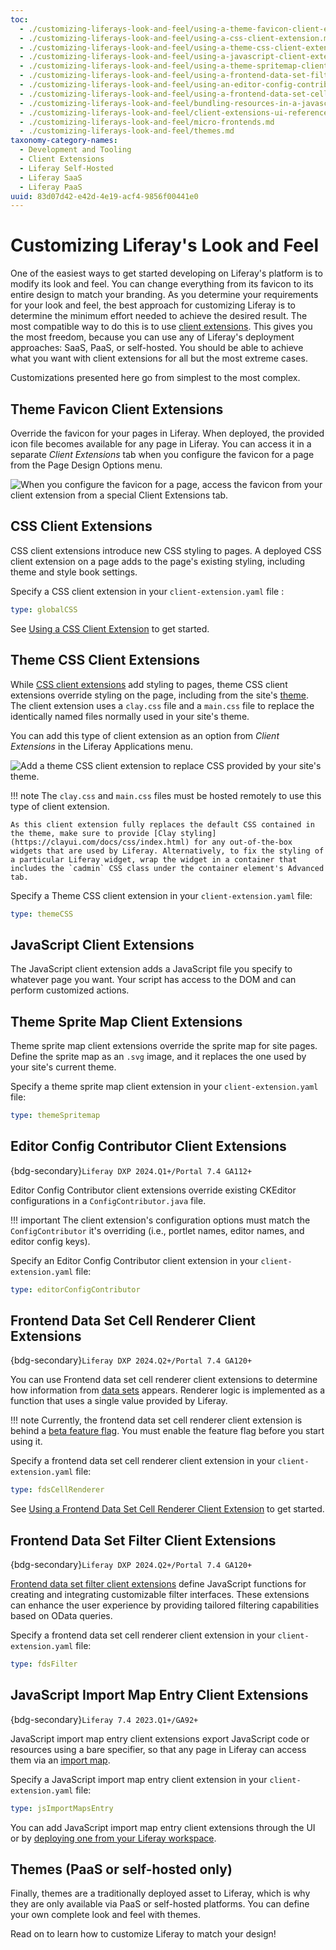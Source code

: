```yaml
---
toc:
  - ./customizing-liferays-look-and-feel/using-a-theme-favicon-client-extension.md
  - ./customizing-liferays-look-and-feel/using-a-css-client-extension.md
  - ./customizing-liferays-look-and-feel/using-a-theme-css-client-extension.md
  - ./customizing-liferays-look-and-feel/using-a-javascript-client-extension.md
  - ./customizing-liferays-look-and-feel/using-a-theme-spritemap-client-extension.md
  - ./customizing-liferays-look-and-feel/using-a-frontend-data-set-filter-client-extension.md
  - ./customizing-liferays-look-and-feel/using-an-editor-config-contributor-client-extension.md
  - ./customizing-liferays-look-and-feel/using-a-frontend-data-set-cell-renderer-client-extension.md
  - ./customizing-liferays-look-and-feel/bundling-resources-in-a-javascript-import-map-entry-client-extension.md
  - ./customizing-liferays-look-and-feel/client-extensions-ui-reference.md
  - ./customizing-liferays-look-and-feel/micro-frontends.md
  - ./customizing-liferays-look-and-feel/themes.md
taxonomy-category-names:
  - Development and Tooling
  - Client Extensions
  - Liferay Self-Hosted
  - Liferay SaaS
  - Liferay PaaS
uuid: 83d07d42-e42d-4e19-acf4-9856f00441e0
---
```


# Customizing Liferay's Look and Feel

One of the easiest ways to get started developing on Liferay's platform is to modify its look and feel. You can change everything from its favicon to its entire design to match your branding. As you determine your requirements for your look and feel, the best approach for customizing Liferay is to determine the minimum effort needed to achieve the desired result. The most compatible way to do this is to use [client extensions](./client-extensions.md). This gives you the most freedom, because you can use any of Liferay's deployment approaches: SaaS, PaaS, or self-hosted. You should be able to achieve what you want with client extensions for all but the most extreme cases.

Customizations presented here go from simplest to the most complex.

## Theme Favicon Client Extensions

Override the favicon for your pages in Liferay. When deployed, the provided icon file becomes available for any page in Liferay. You can access it in a separate *Client Extensions* tab when you configure the favicon for a page from the Page Design Options menu.

![When you configure the favicon for a page, access the favicon from your client extension from a special Client Extensions tab.](./customizing-liferays-look-and-feel/images/02.png)

## CSS Client Extensions

CSS client extensions introduce new CSS styling to pages. A deployed CSS client extension on a page adds to the page's existing styling, including theme and style book settings.

Specify a CSS client extension in your `client-extension.yaml` file :

```yaml
type: globalCSS
```

See [Using a CSS Client Extension](./customizing-liferays-look-and-feel/using-a-css-client-extension.md) to get started.

## Theme CSS Client Extensions

While [CSS client extensions](#css-client-extensions) add styling to pages, theme CSS client extensions override styling on the page, including from the site's [theme](./customizing-liferays-look-and-feel/themes.md). The client extension uses a `clay.css` file and a `main.css` file to replace the identically named files normally used in your site's theme.

You can add this type of client extension as an option from *Client Extensions* in the Liferay Applications menu.

![Add a theme CSS client extension to replace CSS provided by your site's theme.](./customizing-liferays-look-and-feel/images/01.png)

!!! note
    The `clay.css` and `main.css` files must be hosted remotely to use this type of client extension.

    As this client extension fully replaces the default CSS contained in the theme, make sure to provide [Clay styling](https://clayui.com/docs/css/index.html) for any out-of-the-box widgets that are used by Liferay. Alternatively, to fix the styling of a particular Liferay widget, wrap the widget in a container that includes the `cadmin` CSS class under the container element's Advanced tab.

Specify a Theme CSS client extension in your `client-extension.yaml` file:

```yaml
type: themeCSS
```

## JavaScript Client Extensions

The JavaScript client extension adds a JavaScript file you specify to whatever page you want. Your script has access to the DOM and can perform customized actions.

## Theme Sprite Map Client Extensions

Theme sprite map client extensions override the sprite map for site pages. Define the sprite map as an `.svg` image, and it replaces the one used by your site's current theme.

Specify a theme sprite map client extension in your `client-extension.yaml` file:

```yaml
type: themeSpritemap
```

## Editor Config Contributor Client Extensions

{bdg-secondary}`Liferay DXP 2024.Q1+/Portal 7.4 GA112+`

Editor Config Contributor client extensions override existing CKEditor configurations in a `ConfigContributor.java` file.

!!! important
    The client extension's configuration options must match the `ConfigContributor` it's overriding (i.e., portlet names, editor names, and editor config keys).

Specify an Editor Config Contributor client extension in your `client-extension.yaml` file:

```yaml
type: editorConfigContributor
```

## Frontend Data Set Cell Renderer Client Extensions

{bdg-secondary}`Liferay DXP 2024.Q2+/Portal 7.4 GA120+`

You can use Frontend data set cell renderer client extensions to determine how information from [data sets](./data-sets.md) appears. Renderer logic is implemented as a function that uses a single value provided by Liferay.

!!! note
    Currently, the frontend data set cell renderer client extension is behind a [beta feature flag](../system-administration/configuring-liferay/feature-flags.md#beta-feature-flags). You must enable the feature flag before you start using it.

Specify a frontend data set cell renderer client extension in your `client-extension.yaml` file:

```yaml
type: fdsCellRenderer
```

See [Using a Frontend Data Set Cell Renderer Client Extension](./customizing-liferays-look-and-feel/using-a-frontend-data-set-cell-renderer-client-extension.md) to get started.

## Frontend Data Set Filter Client Extensions

{bdg-secondary}`Liferay DXP 2024.Q2+/Portal 7.4 GA120+`

[Frontend data set filter client extensions](./customizing-liferays-look-and-feel/using-a-frontend-data-set-filter-client-extension.md) define JavaScript functions for creating and integrating customizable filter interfaces. These extensions can enhance the user experience by providing tailored filtering capabilities based on OData queries.

Specify a frontend data set cell renderer client extension in your `client-extension.yaml` file:

```yaml
type: fdsFilter
```

## JavaScript Import Map Entry Client Extensions

{bdg-secondary}`Liferay 7.4 2023.Q1+/GA92+`

JavaScript import map entry client extensions export JavaScript code or resources using a bare specifier, so that any page in Liferay can access them via an [import map](https://developer.mozilla.org/en-US/docs/Web/HTML/Element/script/type/importmap).

Specify a JavaScript import map entry client extension in your `client-extension.yaml` file:

```yaml
type: jsImportMapsEntry
```

You can add JavaScript import map entry client extensions through the UI or by [deploying one from your Liferay workspace](./customizing-liferays-look-and-feel/bundling-resources-in-a-javascript-import-map-entry-client-extension.md).

## Themes (PaaS or self-hosted only)

Finally, themes are a traditionally deployed asset to Liferay, which is why they are only available via PaaS or self-hosted platforms. You can define your own complete look and feel with themes.

Read on to learn how to customize Liferay to match your design!


